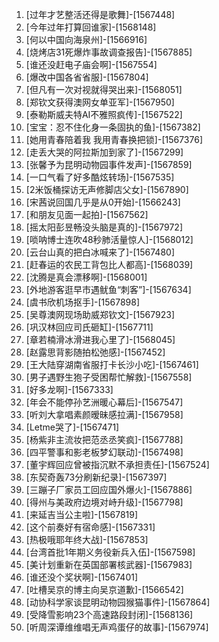 
1. [过年才艺整活还得是歌舞]-[1567448]
1. [今年过年打算回谁家]-[1568148]
1. [何以中国向海泉州]-[1566916]
1. [烧烤店31死爆炸事故调查报告]-[1567885]
1. [谁还没赶电子庙会啊]-[1567554]
1. [爆改中国各省省服]-[1567804]
1. [但凡有一次对视就得哭出来]-[1568051]
1. [郑钦文获得澳网女单亚军]-[1567950]
1. [泰勒斯威夫特AI不雅照疯传]-[1567522]
1. [宝宝：忍不住化身一条固执的鱼]-[1567382]
1. [她用青春陪着我 我用青春换把锁]-[1567376]
1. [走丢大哭的阿拉斯加到家了]-[1567299]
1. [张馨予为昆明动物园事件发声]-[1567859]
1. [一口气看了好多酷炫转场]-[1567535]
1. [2米饭桶探访无声修脚店父女]-[1567890]
1. [宋茜说回国几乎是从0开始]-[1566243]
1. [和朋友见面一起拍]-[1567562]
1. [摇太阳彭昱畅没头脑是真的]-[1567972]
1. [唢呐博士连吹48秒肺活量惊人]-[1568012]
1. [云台山真的把白冰喊来了]-[1567480]
1. [赶春运的农民工背包比人都高]-[1568039]
1. [沈腾是真会漂移啊]-[1568001]
1. [外地游客逛早市遇鱿鱼“刺客”]-[1567634]
1. [虞书欣机场抠手]-[1567898]
1. [吴尊澳网现场助威郑钦文]-[1567923]
1. [巩汉林回应司氏砸缸]-[1567711]
1. [章若楠滑冰滑进我心里了]-[1568045]
1. [赵露思背影随拍松弛感]-[1567452]
1. [王大陆穿湖南省服打卡长沙小吃]-[1567461]
1. [男子遇野生狍子受困帮忙解救]-[1567558]
1. [好多龙啊]-[1567333]
1. [年会不能停孙艺洲暖心幕后]-[1567547]
1. [听刘大拿唱素颜暧昧感拉满]-[1567958]
1. [Letme哭了]-[1567471]
1. [杨紫非主流妆把范丞丞笑疯]-[1567788]
1. [四平警事和影老板梦幻联动]-[1567498]
1. [董宇辉回应曾被指沉默不承担责任]-[1567524]
1. [东契奇轰73分刷新纪录]-[1567397]
1. [三蹦子厂家员工回应国外爆火]-[1567886]
1. [得州与美政府边境对峙升级]-[1567798]
1. [来延吉当公主啦]-[1567819]
1. [这个前奏好有宿命感]-[1567331]
1. [热极哦耶年终大战]-[1567853]
1. [台湾首批1年期义务役新兵入伍]-[1567598]
1. [美计划重新在英国部署核武器]-[1567983]
1. [谁还没个奖状啊]-[1567401]
1. [吐槽吴京的博主向吴京道歉]-[1566542]
1. [动协科学家谈昆明动物园猴猫事件]-[1567864]
1. [受降雪影响23个高速路段封闭]-[1568136]
1. [听周深谭维维唱无声鸡蛋仔的故事]-[1567974]